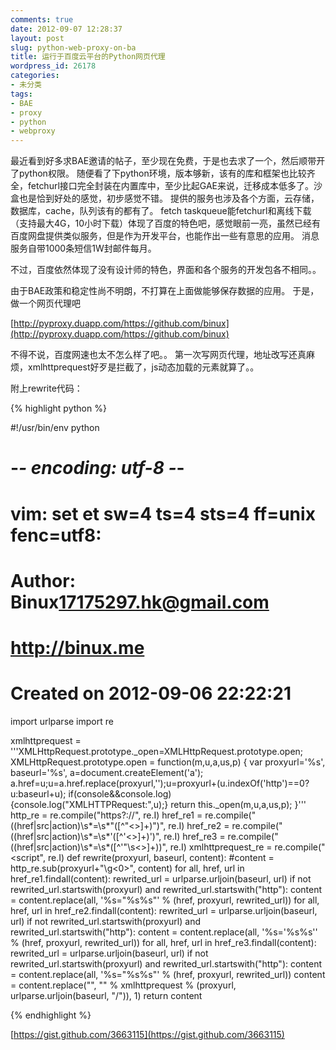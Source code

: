 ```yaml
---
comments: true
date: 2012-09-07 12:28:37
layout: post
slug: python-web-proxy-on-ba
title: 运行于百度云平台的Python网页代理
wordpress_id: 26178
categories:
- 未分类
tags:
- BAE
- proxy
- python
- webproxy
---
```


最近看到好多求BAE邀请的帖子，至少现在免费，于是也去求了一个，然后顺带开了python权限。
随便看了下python环境，版本够新，该有的库和框架也比较齐全，fetchurl接口完全封装在内置库中，至少比起GAE来说，迁移成本低多了。沙盒也是恰到好处的感觉，初步感觉不错。
提供的服务也涉及各个方面，云存储，数据库，cache，队列该有的都有了。
fetch taskqueue能fetchurl和离线下载（支持最大4G，10小时下载）体现了百度的特色吧，感觉眼前一亮，虽然已经有百度网盘提供类似服务，但是作为开发平台，也能作出一些有意思的应用。
消息服务自带1000条短信1W封邮件每月。

不过，百度依然体现了没有设计师的特色，界面和各个服务的开发包各不相同。。

由于BAE政策和稳定性尚不明朗，不打算在上面做能够保存数据的应用。
于是，做一个网页代理吧

[http://pyproxy.duapp.com/https://github.com/binux](http://pyproxy.duapp.com/https://github.com/binux)

不得不说，百度网速也太不怎么样了吧。。
第一次写网页代理，地址改写还真麻烦，xmlhttprequest好歹是拦截了，js动态加载的元素就算了。。

附上rewrite代码：
 
{% highlight python %}

#!/usr/bin/env python
# -*- encoding: utf-8 -*-
# vim: set et sw=4 ts=4 sts=4 ff=unix fenc=utf8:
# Author: Binux<17175297.hk@gmail.com>
#         http://binux.me
# Created on 2012-09-06 22:22:21

import urlparse
import re

xmlhttprequest = '''XMLHttpRequest.prototype._open=XMLHttpRequest.prototype.open;
XMLHttpRequest.prototype.open = function(m,u,a,us,p) {
  var proxyurl='%s', baseurl='%s', a=document.createElement('a');
  a.href=u;u=a.href.replace(proxyurl,'');u=proxyurl+(u.indexOf('http')==0?u:baseurl+u);
  if(console&&console.log){console.log("XMLHTTPRequest:",u);}
  return this._open(m,u,a,us,p);
}'''
http_re = re.compile("https?://", re.I)
href_re1 = re.compile("((href|src|action)\s*=\s*\"([^\"<>]+)\")", re.I)
href_re2 = re.compile("((href|src|action)\s*=\s*\'([^\'<>]+)\')", re.I)
href_re3 = re.compile("((href|src|action)\s*=\s*([^\'\"\s<>]+))", re.I)
xmlhttprequest_re = re.compile("<script", re.I)
def rewrite(proxyurl, baseurl, content):
    #content = http_re.sub(proxyurl+"\g<0>", content)
    for all, href, url in href_re1.findall(content):
        rewrited_url = urlparse.urljoin(baseurl, url)
        if not rewrited_url.startswith(proxyurl) and rewrited_url.startswith("http"):
            content = content.replace(all, '%s="%s%s"' % (href, proxyurl, rewrited_url))
    for all, href, url in href_re2.findall(content):
        rewrited_url = urlparse.urljoin(baseurl, url)
        if not rewrited_url.startswith(proxyurl) and rewrited_url.startswith("http"):
            content = content.replace(all, '%s=\'%s%s\'' % (href, proxyurl, rewrited_url))
    for all, href, url in href_re3.findall(content):
        rewrited_url = urlparse.urljoin(baseurl, url)
        if not rewrited_url.startswith(proxyurl) and rewrited_url.startswith("http"):
            content = content.replace(all, '%s="%s%s"' % (href, proxyurl, rewrited_url))
    content = content.replace("</title>", "</title><script>%s</script>" % xmlhttprequest % (proxyurl, urlparse.urljoin(baseurl, "/")), 1)
    return content
    
{% endhighlight %}


[https://gist.github.com/3663115](https://gist.github.com/3663115)

